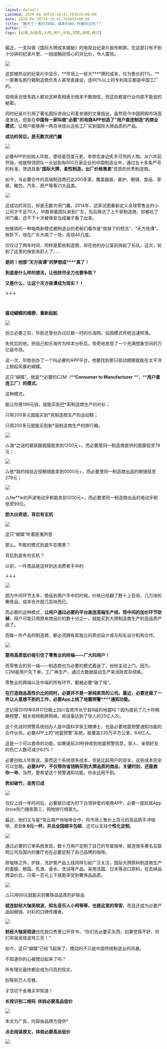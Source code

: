 ```yaml
---
layout: default
Lastmod: 2020-06-30T19:10:43.765635+00:00
date: 2020-06-30T19:10:43.764893+00:00
title: "曝光了！售价3980，成本价80，你被坑过吗？"
author: ""
tags: [必要,制造商,大牌,用户,毕胜,预警,蝴蝶,模式]
---
```


最近，一支叫做《国际大牌成本揭秘》的电视台纪录片疯传刷屏。在这部只有不到十分钟的纪录片里，一组组触目惊心的对比价，令人震惊。

![](https://images.weserv.nl/?url=https%3A//mmbiz.qpic.cn/mmbiz_gif/1mpqZTuicGDDtr084Ef8O1SunUiaVMhzoAtOfcwa4woibs7ic8SuHGapAdOKc2cV3V9fxjXiawAlhN9HBB47aOtv0vA/640%3Fwx_fmt%3Dgif)

这部被热议的纪录片中显示，**市场上一些大****牌的成本，仅为售价的1%。**一家著名旅行箱制造商负责人甚至直接说，连90%以上的专利其实都是中国工厂的。

视频采访很多路人都对这种真相表示根本不敢相信，但这些都是行业内部不能说的秘密。

同时纪录片引用了著名国际咨询公司麦肯锡的文章指出，虽然现今中国网购市场高度发达，但是在**中国有一家叫做“必要”的电商APP创造了“用户直连制造”的商业模式**，让用户能够用一两百块钱从这些工厂买到国际大牌品质的产品。  

**成功的背后，是无数次闭门羹**

![](https://images.weserv.nl/?url=https%3A//mmbiz.qpic.cn/mmbiz_png/XQOjSBdpFjkAlxSAzaFQak4gVNlbiakvF7QD7HmwrQpyCYQ1I2mhDmo6fE4xYGMnM4HcXAQFGfWrIia0d8NLRAfw/640%3Fwx_fmt%3Dpng)

  

必要APP的创始人毕胜，曾经是百度元老，李彦宏身边炙手可热的人物。从六年前开始，他就带领团队一头钻到有600万家企业的中国制造业中，通过五十多条严苛的标准，筛选具备“**国际大牌，柔性制造，出厂价格售卖**”资质的优秀制造商。

如今，与必要合作的高端制造商已达200多家，覆盖服装、美护、眼镜、食品、家居、箱包、汽车、房产等等21大品类。

![](https://images.weserv.nl/?url=https%3A//mmbiz.qpic.cn/mmbiz_jpg/1mpqZTuicGDDicuIGsiaoWnkeJj88a3ljn5XIU2RakUeB3iac35ib9icFZGg111B6SGYuxMnK4NKmeKvg90f5MESLzsQ/640%3Fwx_fmt%3Djpeg)

这成功的背后，却是无数次闭门羹。2014年，这家试图重新定义全球零售业的小公司才不足70人。毕胜带着团队来到广东，先后拜访了上千家制造商，却都吃了闭门羹，还不下十次被保安当成骗子轰了出来。

他推销的一种电商新模式被制造业的老板们看作是“疯掉了的想法”、“天方夜谭”。挫折下，他在广东大病了一场，高烧40几度。

仅仅过了两年时间，同样是那些制造商，却在他的办公室前排起了长队。这次，轮到了这里的保安来赶人了……

**是的！他那“天方夜谭”的梦想成****真了！**

  

**到底是什么样的想法，让他拼尽全力也要争取？**

**又是什么，让这个天方夜谭成为现实？！**

↓↓↓

 

**扇动蝴蝶的翅膀，重新起航**

![](https://images.weserv.nl/?url=https%3A//mmbiz.qpic.cn/mmbiz_png/XQOjSBdpFjkAlxSAzaFQak4gVNlbiakvFWs0Rbe5L5icqMRzRgt8I8WIJ8lBSh8oCA76wcpK5BUr2qVcmzrKl5kA/640%3Fwx_fmt%3Dpng)

  

创立必要之前，毕胜还曾创办过红极一时的乐淘网，后因模式传统迅速陨落。

失败后的他，把自己和乐淘作为样本分析后，惊奇地发现了一个充满想象空间的万亿级市场。

这一次，毕胜创办了一个叫必要的APP平台，他要找到那只扇动翅膀就能在太平洋上掀起风暴的蝴蝶。

这只“蝴蝶”，就是**必要的C2M（****Consumer to Manufacturer** **，****用户直连工厂）的模式**。

这种模式，

能让你用199元钱，就能买到巴\*莉制造商生产的衬衫；

只用200多元就能买到\*克制造商生产的运动鞋；

只用200多元就能买到新\*丽制造商生产的旅行箱。

![](https://images.weserv.nl/?url=https%3A//mmbiz.qpic.cn/mmbiz_png/1mpqZTuicGDByNnv8VR6jaGS6cXnqEz8LSRN2AeFkcqKTvM4SHfaXBgn1icEsswbpkZ3HhtnVgDcmgJlI60qkDQQ/640%3Fwx_fmt%3Djpeg)

△海\*之谜的玻尿酸面膜能卖到1200元+，而必要里同一制造商直供的面膜低至79元；  

![](https://images.weserv.nl/?url=https%3A//mmbiz.qpic.cn/mmbiz_png/1mpqZTuicGDByNnv8VR6jaGS6cXnqEz8LqYicvGpyHeyg36nTMxzjudYDO5jWdUicAEiac2khia4otKuDl9R2ra6ZVw/640%3Fwx_fmt%3Djpeg)

△依\*路的纯钛近视眼镜能卖到5000元+，而必要里同一制造商出品的眼镜低至279元；

![](https://images.weserv.nl/?url=https%3A//mmbiz.qpic.cn/mmbiz_png/1mpqZTuicGDCA6EpwILs1j5JYibbpMArYaiaWA6UopBGhiaiahkPnT8Dic5IGf9UE8TJU7k1uRocqk9JKZzibd3rku1lQ/640%3Fwx_fmt%3Djpeg)

△Ne\*\*le的声波电动牙刷能卖到1200元+，而必要里同一制造商出品的电动牙刷低至99元。  

**胆大出奇迹，背后有玄机**

**![](https://images.weserv.nl/?url=https%3A//mmbiz.qpic.cn/mmbiz_png/XQOjSBdpFjkAlxSAzaFQak4gVNlbiakvFRgqkZ93QBbQFNn7xQ4JsKHBvvOv2nVAb6IVm5xyhcIlQ0otbqoiaYGA/640%3Fwx_fmt%3Dpng)**

  

这只“蝴蝶”听着匪夷所思

那么，毕胜的模式到底牛在哪里？

背后到底有何玄机？

以前，一件商品是这样到达消费者手中的

↓↓↓

![](https://images.weserv.nl/?url=https%3A//mmbiz.qpic.cn/mmbiz_jpg/1mpqZTuicGDDU3YC876icj49TzFx6VuMCUsiamrk3IdAlg5VibJrLFxATUNDNEiatbydia4GphYXXwFsVGcYEfS0NUWg/640%3Fwx_fmt%3Djpeg)

因为中间环节太多，商品到用户手中的时候，价格已经翻了数十上百倍，几万块的奢侈品，成本也许就几百块而已。

而必要的这种模式，**让用户通过必要的平台直连高端生产线，将中间的加价环节砍掉**，用户可能只用原来商品价的数十分之一，就能买到大牌制造商生产的高品质产品了。

而每一件产品的制造商，都必须拥有其独立的原创设计或与知名设计机构合作。

![](https://images.weserv.nl/?url=https%3A//mmbiz.qpic.cn/mmbiz_jpg/1mpqZTuicGDDU3YC876icj49TzFx6VuMCUY4OmosYtSqoTW0h7UFTaswicu902g9JMNBnNsWluVMWrLqQ6UCSibrRA/640%3Fwx_fmt%3Djpeg)

**要用高质低价吸引住了零售业的终端——广大的用户！**  

而零售业的另一端——制造商也为必要的模式着迷了，纷纷主动上门。因为，C2M是用户先下单，工厂再生产，通过大数据驱动生产来消除库存顽疾。

零售业的两端以及中端的所有环节，都被必要“破了局”。

**在打造商品高性价比的同时，必要并不是一家纯卖货的公司。****最近，必要还做了一件让人意想不到的工作，****必要App上线了****地震预****警****通知功能。**

还记得2019年6月17日晚上四川宜宾市长宁县6级的地震吗？因为提前了几十秒精确预警，相关视频刷屏网络，阅读量达到了惊人的25亿人次。

  

这个先进的预警系统创办人是中国科学家王暾博士，也是必要地震预警通知功能的合作伙伴。必要APP上的“地震预警”系统，能覆盖220万平方公里，6.6亿人。

  

这是一个可以救命的功能，如果提前20秒钟收到地震预警信息，家人、亲朋好友的伤亡人数可减少63%！

  

必要创始人毕胜说，虽然这个系统很多成本，但是比起用户的安全，这些成本完全可以忽略。**必要APP，不仅帮你省钱购买到大牌品质的商品，关键时刻，还能救你一命**。当然，更希望这个预警通知功能，你永远用不到。

  

**势如破竹，态势已成**

**![](https://images.weserv.nl/?url=https%3A//mmbiz.qpic.cn/mmbiz_png/XQOjSBdpFjkAlxSAzaFQak4gVNlbiakvFUdemibnoFV5g7XhKTeUZXyNXBicpWicVLTUpBWvR591g4o0R3laUUzMHQ/640%3Fwx_fmt%3Dpng)**

  

仅仅上线一年时间后，必要就已成为时下白领钟爱的电商APP，必要一度跃居App Store热门搜索第三，购物排行榜第九。

最近，他们又与星\*克云南产地咖啡合作，将市场上售价上百元的高品质手冲咖啡，卖到**9.9元一杯，并且全国顺丰包邮**，还可以支持**个性化定制**。

![](https://images.weserv.nl/?url=https%3A//mmbiz.qpic.cn/mmbiz_jpg/1mpqZTuicGDA1EDVUYr8WU0yBGUyCdqq39mDQEpZD9keNLlGSrmgwz1NoWpo1dxcswSZQ5SUT1W3hp9kibaI0f8Q/640%3Fwx_fmt%3Djpeg)

通过必要的订单系统发现，数十万用户定制了自己的专属咖啡，就连很多著名互联网公司及国内的餐厅也在必要定制了自己品牌的咖啡。

除咖啡之外，护肤、洗护类产品上线同样引起广泛关注，国际大牌原料制造商生产的面膜、眼霜、乳液、香水、洗浴等产品，采用法国、日本等进口原料，在去掉品牌溢价后，只需一百元上下就能享受到奢侈品品质。

![](https://images.weserv.nl/?url=https%3A//mmbiz.qpic.cn/mmbiz_jpg/1mpqZTuicGDBWvSz5foA2dvA7SC1G4jEJaCxv2nK4WJdd2RYTftGOpZIqicDmYSIrOyvIREA2y2kOEr1f7iaibeeww/640%3Fwx_fmt%3Djpeg)

△只用69元就能买到奢侈品品质的护肤品

**就连财经大咖吴晓波、知名音乐人小柯等等，也是这里的常客**，而且还成为必要产品如眼镜、衬衫的口碑传播者。

![](https://images.weserv.nl/?url=https%3A//mmbiz.qpic.cn/mmbiz_jpg/1mpqZTuicGDBWvSz5foA2dvA7SC1G4jEJHjnk6T5iczibX3XSM3lBkYTpaoG3qNurKiarozcdbZLQFDT1tOwfmDibiaA/640%3Fwx_fmt%3Djpeg)

**财经大咖吴晓波**也在脱口秀里公开背书，“你们去必要买东西，如果觉得不好，你们骂我吴晓波骂三天！”

如今，这只“蝴蝶”已经飞起来了，搅动的不只是中国传统制造业的风暴。

不知道你的心被搅动起来了吗？

所有理论最终都会成为闪亮的现实，

别等到万人空巷，

才念叨千金难买早知道！

  

**长按识别二维码  体验必要高品低价**

![](https://images.weserv.nl/?url=https%3A//mmbiz.qpic.cn/mmbiz_png/sVQx2tT1ziaV8k4ahQZxEXO3SbbUmWkDShxz1fALdsxJj6yUkmhVln9ryjVDIgKpObJYPicZjTZ98ggia9azQkriaQ/640%3Fwx_fmt%3Dpng)

  

  

本文为广告，内容由品牌方提供\*

**点击阅读原文，**体验必要高品低价****

  

  

![](https://images.weserv.nl/?url=https%3A//mmbiz.qpic.cn/mmbiz_gif/XQOjSBdpFjkAlxSAzaFQak4gVNlbiakvFbWVxoyqKR8KmHvxibXqKRKUjPua17PhMCrrNqPD1lpS9FwRo2EbFibtQ/640%3Fwx_fmt%3Dgif)

